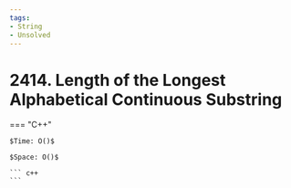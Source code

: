 ```yaml
---
tags:
- String
- Unsolved
---
```



# 2414. Length of the Longest Alphabetical Continuous Substring

=== "C++"

    $Time: O()$

    $Space: O()$

    ``` c++
    ```